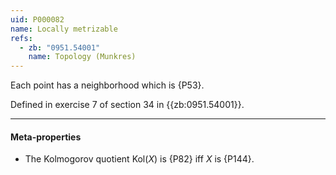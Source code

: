 ```yaml
---
uid: P000082
name: Locally metrizable
refs:
  - zb: "0951.54001"
    name: Topology (Munkres)
---
```


Each point has a neighborhood which is {P53}.

Defined in exercise 7 of section 34 in {{zb:0951.54001}}.

----
#### Meta-properties

- The Kolmogorov quotient $\text{Kol}(X)$ is {P82} iff $X$ is {P144}.
